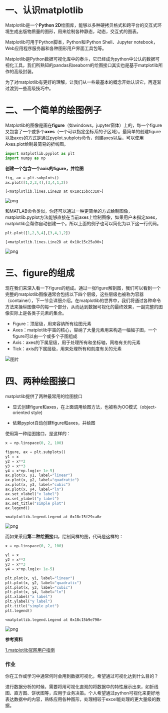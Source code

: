 # 一、认识matplotlib

Matplotlib是一个**Python 2D**绘图库，能够以多种硬拷贝格式和跨平台的交互式环境生成出版物质量的图形，用来绘制各种静态，动态，交互式的图表。

Matplotlib可用于Python脚本，Python和IPython Shell、Jupyter notebook，Web应用程序服务器和各种图形用户界面工具包等。

Matplotlib是Python数据可视化库中的泰斗，它已经成为python中公认的数据可视化工具，我们所熟知的pandas和seaborn的绘图接口其实也是基于matplotlib所作的高级封装。

为了对matplotlib有更好的理解，让我们从一些最基本的概念开始认识它，再逐渐过渡到一些高级技巧中。

# 二、一个简单的绘图例子

Matplotlib的图像是画在**figure**（如windows，jupyter窗体）上的，每一个figure又包含了一个或多个**axes**（一个可以指定坐标系的子区域）。最简单的创建figure以及axes的方式是通过pyplot.subplots命令，创建axes以后，可以使用Axes.plot绘制最简易的折线图。


```python
import matplotlib.pyplot as plt
import numpy as np
```

**创建一个包含一个axis的figure，并绘图**


```python
fig, ax = plt.subplots()
ax.plot([1,2,3,4],[3,4,1,2])
```




    [<matplotlib.lines.Line2D at 0x18c15bcc310>]




![png](output_6_1.png)


和MATLAB命令类似，你还可以通过一种更简单的方式绘制图像，matplotlib.pyplot方法能够直接在当前axes上绘制图像，如果用户未指定axes，matplotlib会帮你自动创建一个。所以上面的例子也可以简化为以下这一行代码。


```python
plt.plot([1,2,3,4],[3,4,1,2])
```




    [<matplotlib.lines.Line2D at 0x18c15c25a90>]




![png](output_8_1.png)


# 三、figure的组成

现在我们来深入看一下figure的组成。通过一张figure解剖图，我们可以看到一个完整的matplotlib图像通常会包括以下四个层级，这些层级也被称为容器（container），下一节会详细介绍。在matplotlib的世界中，我们将通过各种命令方法来操纵图像中的每一个部分，从而达到数据可视化的最终效果，一副完整的图像实际上是各类子元素的集合。  
* Figure：顶层级，用来容纳所有绘图元素
* Axes：matplotlib宇宙的核心，容纳了大量元素用来构造一幅幅子图，一个figure可以由一个或多个子图组成
* Axis：axes的下属层级，用于处理所有和坐标轴，网格有关的元素
* Tick：axis的下属层级，用来处理所有和刻度有关的元素

![图片](http://datawhale.club/uploads/default/optimized/1X/269a5697ad37c63a906c47c8d0bb6c6aa59911ed_2_500x500.png)

# 四、两种绘图接口

matplotlib提供了两种最常用的绘图接口

* 显式创建figure和axes，在上面调用绘图方法，也被称为OO模式（object-oriented style)  


* 依赖pyplot自动创建figure和axes，并绘图

使用第一种绘图接口，是这样的：


```python
x = np.linspace(0, 2, 100)

figure, ax = plt.subplots()
y1 = x
y2 = x**2
y3 = x**3
y4 = x*np.log(x+ 1e-5)
ax.plot(x, y1, label="linear")
ax.plot(x, y2, label="quadratic")
ax.plot(x, y3, label="cubic")
ax.plot(x, y4, label="ln")
ax.set_xlabel("x label")
ax.set_ylabel("y label")
ax.set_title("simple plot")
ax.legend()
```




    <matplotlib.legend.Legend at 0x18c15f29ca0>




![png](output_14_1.png)


而如果采用**第二种绘图接口**，绘制同样的图，代码是这样的：


```python
x = np.linspace(0, 2, 100)

y1 = x
y2 = x**2
y3 = x**3
y4 = x*np.log(x+ 1e-5)

plt.plot(x, y1, label="linear")
plt.plot(x, y2, label="quadratic")
plt.plot(x, y3, label="cubic")
plt.plot(x, y4, label="ln")
plt.xlabel("x label")
plt.ylabel("y label")
plt.title("simple plot")
plt.legend()
```




    <matplotlib.legend.Legend at 0x18c15b9e790>




![png](output_16_1.png)


**参考资料**

[1.matplotlib官网用户指南](https://matplotlib.org/tutorials/introductory/usage.html#sphx-glr-tutorials-introductory-usage-py)

### 作业  
你在工作或学习中通常何时会用到数据可视化，希望通过可视化达到什么目的？

进行数据分析的时候，需要将用可视化直观的将数据中的特性展示出来，如折线图、直方图、饼状图等，应用于业务决策。个人希望通过python可视化来更好地表达数据中的内容，熟练应用各种图形，处理相较于excel能处理的更大量级的数据。
